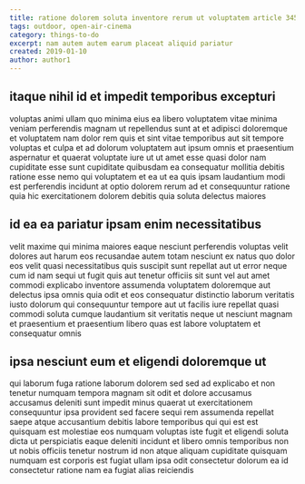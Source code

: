 ```yaml
---
title: ratione dolorem soluta inventore rerum ut voluptatem article 3457
tags: outdoor, open-air-cinema
category: things-to-do
excerpt: nam autem autem earum placeat aliquid pariatur
created: 2019-01-10
author: author1
---
```


## itaque nihil id et impedit temporibus excepturi

voluptas animi ullam quo minima eius ea libero voluptatem vitae minima veniam perferendis magnam ut repellendus sunt at et adipisci doloremque et voluptatem nam dolor rem quis et sint vitae temporibus aut sit tempore voluptas et culpa et ad dolorum voluptatem aut ipsum omnis et praesentium aspernatur et quaerat voluptate iure ut ut amet esse quasi dolor nam cupiditate esse sunt cupiditate quibusdam ea consequatur mollitia debitis ratione esse nemo qui voluptatem et ea ut ea quis ipsam laudantium modi est perferendis incidunt at optio dolorem rerum ad et consequuntur ratione quia hic exercitationem dolorem debitis quia soluta delectus maiores

## id ea ea pariatur ipsam enim necessitatibus

velit maxime qui minima maiores eaque nesciunt perferendis voluptas velit dolores aut harum eos recusandae autem totam nesciunt ex natus quo dolor eos velit quasi necessitatibus quis suscipit sunt repellat aut ut error neque cum id nam sequi ut fugit quis aut tenetur officiis sit sunt vel aut amet commodi explicabo inventore assumenda voluptatem doloremque aut delectus ipsa omnis quia odit et eos consequatur distinctio laborum veritatis iusto dolorum qui consequuntur tempore aut ut facilis iure repellat quasi commodi soluta cumque laudantium sit veritatis neque ut nesciunt magnam et praesentium et praesentium libero quas est labore voluptatem et consequatur omnis

## ipsa nesciunt eum et eligendi doloremque ut

qui laborum fuga ratione laborum dolorem sed sed ad explicabo et non tenetur numquam tempora magnam sit odit et dolore accusamus accusamus deleniti sunt impedit minus quaerat ut exercitationem consequuntur ipsa provident sed facere sequi rem assumenda repellat saepe atque accusantium debitis labore temporibus qui qui est est quisquam est molestiae eos numquam voluptas iste fugit et eligendi soluta dicta ut perspiciatis eaque deleniti incidunt et libero omnis temporibus non ut nobis officiis tenetur nostrum id non atque aliquam cupiditate quisquam numquam est corporis est fugiat ullam ipsa odit consectetur dolorum ea id consectetur ratione nam ea fugiat alias reiciendis
